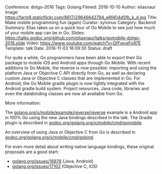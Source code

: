Conference: dotgo-2016
Tags: Golang
Filmed: 2016-10-10
Author: eliasnaur
Image: https://farm9.staticflickr.com/8617/29646642794_e6f404d5fb_k_d.jpg
Title: Make mobile programming fun (again)
Curator: sylvinus
Category: Backend
Summary: Elias takes us on a quick tour of Go Mobile to see just how much of your mobile app can be in Go.
Slides: https://talks.godoc.org/github.com/eliasnaur/talks/gomobile-dotgo-2016.slide
Video: https://www.youtube.com/watch?v=QfFwceFo97E
Template: talk
Date: 2016-11-03 16:09:30
Status: draft

For quite a while, Go programmers have been able to export their Go package to mobile iOS and Android apps through Go Mobile.
With recent additions to Go Mobile, the reverse is now possible: importing and using the platform Java or Objective C API directly from Go, as well as declaring custom Java or Objective C classes that are implemented in Go.
For Android, the Go Mobile gradle plugin is now tightly integrated with the Android gradle build system. Project resources, Java code, libraries and even the databinding classes are now all available from Go.


More information:

The [golang.org/x/mobile/example/reverse/reverse](https://godoc.org/golang.org/x/mobile/example/reverse/reverse) example is a Android app in 100% Go using the new Java bindings described in the talk. The Gradle plugin is described in [godoc.org/golang.org/x/mobile/cmd/gomobile](https://godoc.org/golang.org/x/mobile/cmd/gomobile).


An overview of using Java or Objective C from Go is described in [godoc.org/golang.org/x/mobile/cmd/gobind](https://godoc.org/golang.org/x/mobile/cmd/gobind).


For even more detail about writing native language bindings, these original proposals are a good start:

- [golang.org/issues/16876](https://golang.org/issues/16876) (Java, Android)
- [golang.org/issues/17102](https://golang.org/issues/17102) (Objective C, iOS)